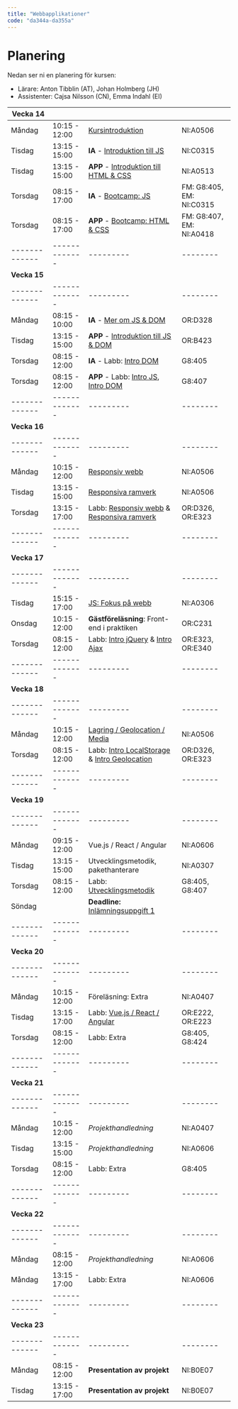 ```yaml
---
title: "Webbapplikationer"
code: "da344a-da355a"
---
```


# Planering

Nedan ser ni en planering för kursen:
- Lärare: Anton Tibblin (AT), Johan Holmberg (JH)
- Assistenter: Cajsa Nilsson (CN), Emma Indahl (EI)

| **Vecka 14** | | | |
| ------------- |-------------| ---------| -------- |
| Måndag | 10:15 - 12:00 | [Kursintroduktion](/courses/da344a-da355a/lectures/le1.html) | NI:A0506 | AT & JH
| Tisdag | 13:15 - 15:00 | **IA** - [Introduktion till JS](/courses/da344a-da355a/lectures/le3.html) | NI:C0315 | JH
| Tisdag | 13:15 - 15:00 | **APP** - [Introduktion till HTML & CSS](/courses/da344a-da355a/lectures/le2.html) | NI:A0513 | AT
| Torsdag| 08:15 - 17:00 | **IA** - [Bootcamp: JS](/courses/da344a-da355a/exercises/ex2.html) | FM: G8:405, EM: NI:C0315 | JH, CN/EI
| Torsdag| 08:15 - 17:00 | **APP** - [Bootcamp: HTML & CSS](/courses/da344a-da355a/exercises/ex1.html) | FM: G8:407, EM: NI:A0418 | AT, CN/EI
| ------------- |-------------| ---------| -------- |
| **Vecka 15** | | | |
| ------------- |-------------| ---------| -------- |
| Måndag | 08:15 - 10:00 | **IA** - [Mer om JS & DOM](/courses/da344a-da355a/lectures/le4.html) | OR:D328 | JH
| Tisdag | 13:15 - 15:00 | **APP** - [Introduktion till JS & DOM](/courses/da344a-da355a/lectures/le5.html) | OR:B423 | JH
| Torsdag| 08:15 - 12:00 | **IA** - Labb: [Intro DOM](/courses/da344a-da355a/exercises/ex4.html) | G8:405 | JH, CN/EI
| Torsdag| 08:15 - 12:00 | **APP** - Labb: [Intro JS](/courses/da344a-da355a/exercises/ex3.html), [Intro DOM](/courses/da344a-da355a/exercises/ex4.html) | G8:407 | JH, CN/EI
| ------------- |-------------| ---------| -------- |
| **Vecka 16** | | | |
| ------------- |-------------| ---------| -------- |
| Måndag | 10:15 - 12:00 | [Responsiv webb](/courses/da344a-da355a/lectures/le6.html) | NI:A0506 | AT
| Tisdag | 13:15 - 15:00 | [Responsiva ramverk](/courses/da344a-da355a/lectures/le7.html) |	NI:A0506 | AT
| Torsdag| 13:15 - 17:00 | Labb: [Responsiv webb](/courses/da344a-da355a/exercises/ex5.html) & [Responsiva ramverk](/courses/da344a-da355a/exercises/ex6.html) | OR:D326, OR:E323 | AT, CN
| ------------- |-------------| ---------| -------- |
| **Vecka 17** | | | |
| ------------- |-------------| ---------| -------- |
| Tisdag | 15:15 - 17:00 | [JS: Fokus på webb](/courses/da344a-da355a/lectures/le8.html) | NI:A0306 | AT
| Onsdag | 10:15 - 12:00 | **Gästföreläsning**: Front-end i praktiken | OR:C231 | [Cygni](https://cygni.se)
| Torsdag| 08:15 - 12:00 | Labb: [Intro jQuery](/courses/da344a-da355a/exercises/ex7.html) & [Intro Ajax](/courses/da344a-da355a/exercises/ex8.html)  | OR:E323, OR:E340 | AT, CN, EI
| ------------- |-------------| ---------| -------- |
| **Vecka 18** | | | |
| ------------- |-------------| ---------| -------- |
| Måndag | 10:15 - 12:00 | [Lagring / Geolocation / Media](/courses/da344a-da355a/lectures/le9.html) | NI:A0506 | AT
| Torsdag| 08:15 - 12:00 | Labb: [Intro LocalStorage](/courses/da344a-da355a/exercises/ex9.html) & [Intro Geolocation](/courses/da344a-da355a/exercises/ex10.html)   | OR:D326, OR:E323 | AT, CN, EI
| ------------- |-------------| ---------| -------- |
| **Vecka 19** | | | |
| ------------- |-------------| ---------| -------- |
| Måndag | 09:15 - 12:00 | Vue.js / React / Angular | NI:A0606 | AT
| Tisdag | 13:15 - 15:00 | Utvecklingsmetodik, pakethanterare | NI:A0307 | JH
| Torsdag| 08:15 - 12:00 | Labb: [Utvecklingsmetodik](/courses/da344a-da355a/exercises/ex11.html) | G8:405, G8:407 | JH, CN, EI
| Söndag | | **Deadline:** [Inlämningsuppgift 1](/courses/da344a-da355a/assignments/as1.html)  | |
| ------------- |-------------| ---------| -------- |
| **Vecka 20** | | | |
| ------------- |-------------| ---------| -------- |
| Måndag | 10:15 - 12:00 | Föreläsning: Extra | NI:A0407 | AT
| Tisdag | 13:15 - 17:00 | Labb: [Vue.js / React / Angular](/courses/da344a-da355a/exercises/ex12.html) | OR:E222, OR:E223 | AT, CN, EI
| Torsdag| 08:15 - 12:00 | Labb: Extra | G8:405, G8:424 | AT
| ------------- |-------------| ---------| -------- |
| **Vecka 21** | | | |
| ------------- |-------------| ---------| -------- |
| Måndag | 10:15 - 12:00 | *Projekthandledning* | NI:A0407 | AT
| Tisdag | 13:15 - 15:00 | *Projekthandledning* | NI:A0606 | AT
| Torsdag| 08:15 - 12:00 | Labb: Extra | G8:405 | AT
| ------------- |-------------| ---------| -------- |
| **Vecka 22** | | | |
| ------------- |-------------| ---------| -------- |
| Måndag | 08:15 - 12:00 | *Projekthandledning* | NI:A0606| AT
| Måndag | 13:15 - 17:00 | Labb: Extra | NI:A0606 | AT
| ------------- |-------------| ---------| -------- |
| **Vecka 23** | | | |
| ------------- |-------------| ---------| -------- |
| Måndag | 08:15 - 12:00 | **Presentation av projekt** | NI:B0E07 | AT, JH
| Tisdag | 13:15 - 17:00 | **Presentation av projekt** | NI:B0E07 | AT, JH
